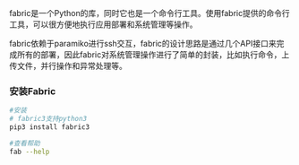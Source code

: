 



fabric是一个Python的库，同时它也是一个命令行工具。使用fabric提供的命令行工具，可以很方便地执行应用部署和系统管理等操作。

fabric依赖于paramiko进行ssh交互，fabric的设计思路是通过几个API接口来完成所有的部署，因此fabric对系统管理操作进行了简单的封装，比如执行命令，上传文件，并行操作和异常处理等。

### 安装Fabric

```bash
#安装
# fabric3支持python3
pip3 install fabric3

#查看帮助
fab --help
```


